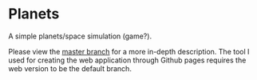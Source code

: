 # Planets

A simple planets/space simulation (game?).

Please view the [master branch](https://github.com/AdrianKlessa/Planets/tree/master) for a more in-depth description. The tool I used for creating the web application through Github pages requires the web version to be the default branch.

